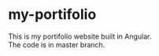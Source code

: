 # my-portifolio
This is my portifolio website built in Angular. 
<br>
The code is in master branch.
